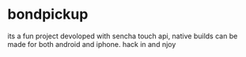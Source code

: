bondpickup
==========
its a fun project devoloped with sencha touch api, native builds can be made for both android and iphone.
hack in and njoy
